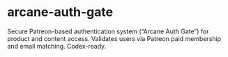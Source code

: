 # arcane-auth-gate
Secure Patreon-based authentication system (“Arcane Auth Gate”) for product and content access. Validates users via Patreon paid membership and email matching. Codex-ready.
